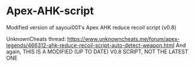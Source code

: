 # Apex-AHK-script
Modified version of sayoui001's Apex AHK reduce recoil script (v0.8)

UnknownCheats thread: https://www.unknowncheats.me/forum/apex-legends/466312-ahk-reduce-recoil-script-auto-detect-weapon.html
And again, THIS IS A MODIFIED (UP TO DATE) V0.8 SCRIPT, NOT THE LATEST ONE
